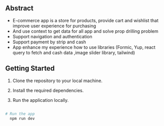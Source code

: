 ## Abstract


* E-commerce app is a store for products, provide cart and wishlist that improve user experience for purchasing  
* And use context to get data for all app and solve prop drilling problem
* Support navigation and authentication
* Support payment by strip and cash
* App enhance my experience how to use libraries (Formic, Yup, react query to fetch and cash data ,image slider library, tailwind)

## Getting Started

1. Clone the repository to your local machine.

2. Install the required dependencies.

3. Run the application locally.

```bash

# Run the app
  npm run dev
```
